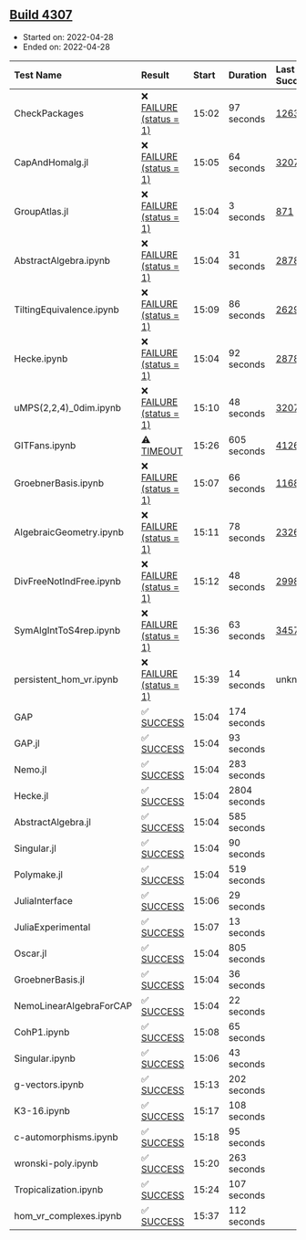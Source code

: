 ## [Build 4307](https://oscarci.mathematik.uni-kl.de/job/oscar-stable/4307/)

* Started on: 2022-04-28
* Ended on: 2022-04-28

| Test Name    | Result | Start | Duration | Last Success | First Failure |
|:-------------|:-------|:------|:---------|:-------------|:--------------|
| CheckPackages | ❌ [FAILURE (status = 1)](https://oscarci.mathematik.uni-kl.de/job/oscar-stable/4307/artifact/logs/build-4307/CheckPackages.log) | 15:02 | 97 seconds | [1263](https://oscarci.mathematik.uni-kl.de/job/oscar-stable/1263/) | [1264](https://oscarci.mathematik.uni-kl.de/job/oscar-stable/1264/) |
| CapAndHomalg.jl | ❌ [FAILURE (status = 1)](https://oscarci.mathematik.uni-kl.de/job/oscar-stable/4307/artifact/logs/build-4307/CapAndHomalg.jl.log) | 15:05 | 64 seconds | [3207](https://oscarci.mathematik.uni-kl.de/job/oscar-stable/3207/) | [3208](https://oscarci.mathematik.uni-kl.de/job/oscar-stable/3208/) |
| GroupAtlas.jl | ❌ [FAILURE (status = 1)](https://oscarci.mathematik.uni-kl.de/job/oscar-stable/4307/artifact/logs/build-4307/GroupAtlas.jl.log) | 15:04 | 3 seconds | [871](https://oscarci.mathematik.uni-kl.de/job/oscar-stable/871/) | [872](https://oscarci.mathematik.uni-kl.de/job/oscar-stable/872/) |
| AbstractAlgebra.ipynb | ❌ [FAILURE (status = 1)](https://oscarci.mathematik.uni-kl.de/job/oscar-stable/4307/artifact/logs/build-4307/AbstractAlgebra.ipynb.log) | 15:04 | 31 seconds | [2878](https://oscarci.mathematik.uni-kl.de/job/oscar-stable/2878/) | [2879](https://oscarci.mathematik.uni-kl.de/job/oscar-stable/2879/) |
| TiltingEquivalence.ipynb | ❌ [FAILURE (status = 1)](https://oscarci.mathematik.uni-kl.de/job/oscar-stable/4307/artifact/logs/build-4307/TiltingEquivalence.ipynb.log) | 15:09 | 86 seconds | [2629](https://oscarci.mathematik.uni-kl.de/job/oscar-stable/2629/) | [2630](https://oscarci.mathematik.uni-kl.de/job/oscar-stable/2630/) |
| Hecke.ipynb | ❌ [FAILURE (status = 1)](https://oscarci.mathematik.uni-kl.de/job/oscar-stable/4307/artifact/logs/build-4307/Hecke.ipynb.log) | 15:04 | 92 seconds | [2878](https://oscarci.mathematik.uni-kl.de/job/oscar-stable/2878/) | [2879](https://oscarci.mathematik.uni-kl.de/job/oscar-stable/2879/) |
| uMPS(2,2,4)_0dim.ipynb | ❌ [FAILURE (status = 1)](https://oscarci.mathematik.uni-kl.de/job/oscar-stable/4307/artifact/logs/build-4307/uMPS-2-2-4-_0dim.ipynb.log) | 15:10 | 48 seconds | [3207](https://oscarci.mathematik.uni-kl.de/job/oscar-stable/3207/) | [3208](https://oscarci.mathematik.uni-kl.de/job/oscar-stable/3208/) |
| GITFans.ipynb | ⚠ [TIMEOUT](https://oscarci.mathematik.uni-kl.de/job/oscar-stable/4307/artifact/logs/build-4307/GITFans.ipynb.log) | 15:26 | 605 seconds | [4126](https://oscarci.mathematik.uni-kl.de/job/oscar-stable/4126/) | [4127](https://oscarci.mathematik.uni-kl.de/job/oscar-stable/4127/) |
| GroebnerBasis.ipynb | ❌ [FAILURE (status = 1)](https://oscarci.mathematik.uni-kl.de/job/oscar-stable/4307/artifact/logs/build-4307/GroebnerBasis.ipynb.log) | 15:07 | 66 seconds | [1168](https://oscarci.mathematik.uni-kl.de/job/oscar-stable/1168/) | [1169](https://oscarci.mathematik.uni-kl.de/job/oscar-stable/1169/) |
| AlgebraicGeometry.ipynb | ❌ [FAILURE (status = 1)](https://oscarci.mathematik.uni-kl.de/job/oscar-stable/4307/artifact/logs/build-4307/AlgebraicGeometry.ipynb.log) | 15:11 | 78 seconds | [2326](https://oscarci.mathematik.uni-kl.de/job/oscar-stable/2326/) | [2327](https://oscarci.mathematik.uni-kl.de/job/oscar-stable/2327/) |
| DivFreeNotIndFree.ipynb | ❌ [FAILURE (status = 1)](https://oscarci.mathematik.uni-kl.de/job/oscar-stable/4307/artifact/logs/build-4307/DivFreeNotIndFree.ipynb.log) | 15:12 | 48 seconds | [2998](https://oscarci.mathematik.uni-kl.de/job/oscar-stable/2998/) | [2999](https://oscarci.mathematik.uni-kl.de/job/oscar-stable/2999/) |
| SymAlgIntToS4rep.ipynb | ❌ [FAILURE (status = 1)](https://oscarci.mathematik.uni-kl.de/job/oscar-stable/4307/artifact/logs/build-4307/SymAlgIntToS4rep.ipynb.log) | 15:36 | 63 seconds | [3457](https://oscarci.mathematik.uni-kl.de/job/oscar-stable/3457/) | [3458](https://oscarci.mathematik.uni-kl.de/job/oscar-stable/3458/) |
| persistent_hom_vr.ipynb | ❌ [FAILURE (status = 1)](https://oscarci.mathematik.uni-kl.de/job/oscar-stable/4307/artifact/logs/build-4307/persistent_hom_vr.ipynb.log) | 15:39 | 14 seconds | unknown | unknown |
| GAP | ✅ [SUCCESS](https://oscarci.mathematik.uni-kl.de/job/oscar-stable/4307/artifact/logs/build-4307/GAP.log) | 15:04 | 174 seconds |  |  |
| GAP.jl | ✅ [SUCCESS](https://oscarci.mathematik.uni-kl.de/job/oscar-stable/4307/artifact/logs/build-4307/GAP.jl.log) | 15:04 | 93 seconds |  |  |
| Nemo.jl | ✅ [SUCCESS](https://oscarci.mathematik.uni-kl.de/job/oscar-stable/4307/artifact/logs/build-4307/Nemo.jl.log) | 15:04 | 283 seconds |  |  |
| Hecke.jl | ✅ [SUCCESS](https://oscarci.mathematik.uni-kl.de/job/oscar-stable/4307/artifact/logs/build-4307/Hecke.jl.log) | 15:04 | 2804 seconds |  |  |
| AbstractAlgebra.jl | ✅ [SUCCESS](https://oscarci.mathematik.uni-kl.de/job/oscar-stable/4307/artifact/logs/build-4307/AbstractAlgebra.jl.log) | 15:04 | 585 seconds |  |  |
| Singular.jl | ✅ [SUCCESS](https://oscarci.mathematik.uni-kl.de/job/oscar-stable/4307/artifact/logs/build-4307/Singular.jl.log) | 15:04 | 90 seconds |  |  |
| Polymake.jl | ✅ [SUCCESS](https://oscarci.mathematik.uni-kl.de/job/oscar-stable/4307/artifact/logs/build-4307/Polymake.jl.log) | 15:04 | 519 seconds |  |  |
| JuliaInterface | ✅ [SUCCESS](https://oscarci.mathematik.uni-kl.de/job/oscar-stable/4307/artifact/logs/build-4307/JuliaInterface.log) | 15:06 | 29 seconds |  |  |
| JuliaExperimental | ✅ [SUCCESS](https://oscarci.mathematik.uni-kl.de/job/oscar-stable/4307/artifact/logs/build-4307/JuliaExperimental.log) | 15:07 | 13 seconds |  |  |
| Oscar.jl | ✅ [SUCCESS](https://oscarci.mathematik.uni-kl.de/job/oscar-stable/4307/artifact/logs/build-4307/Oscar.jl.log) | 15:04 | 805 seconds |  |  |
| GroebnerBasis.jl | ✅ [SUCCESS](https://oscarci.mathematik.uni-kl.de/job/oscar-stable/4307/artifact/logs/build-4307/GroebnerBasis.jl.log) | 15:04 | 36 seconds |  |  |
| NemoLinearAlgebraForCAP | ✅ [SUCCESS](https://oscarci.mathematik.uni-kl.de/job/oscar-stable/4307/artifact/logs/build-4307/NemoLinearAlgebraForCAP.log) | 15:04 | 22 seconds |  |  |
| CohP1.ipynb | ✅ [SUCCESS](https://oscarci.mathematik.uni-kl.de/job/oscar-stable/4307/artifact/logs/build-4307/CohP1.ipynb.log) | 15:08 | 65 seconds |  |  |
| Singular.ipynb | ✅ [SUCCESS](https://oscarci.mathematik.uni-kl.de/job/oscar-stable/4307/artifact/logs/build-4307/Singular.ipynb.log) | 15:06 | 43 seconds |  |  |
| g-vectors.ipynb | ✅ [SUCCESS](https://oscarci.mathematik.uni-kl.de/job/oscar-stable/4307/artifact/logs/build-4307/g-vectors.ipynb.log) | 15:13 | 202 seconds |  |  |
| K3-16.ipynb | ✅ [SUCCESS](https://oscarci.mathematik.uni-kl.de/job/oscar-stable/4307/artifact/logs/build-4307/K3-16.ipynb.log) | 15:17 | 108 seconds |  |  |
| c-automorphisms.ipynb | ✅ [SUCCESS](https://oscarci.mathematik.uni-kl.de/job/oscar-stable/4307/artifact/logs/build-4307/c-automorphisms.ipynb.log) | 15:18 | 95 seconds |  |  |
| wronski-poly.ipynb | ✅ [SUCCESS](https://oscarci.mathematik.uni-kl.de/job/oscar-stable/4307/artifact/logs/build-4307/wronski-poly.ipynb.log) | 15:20 | 263 seconds |  |  |
| Tropicalization.ipynb | ✅ [SUCCESS](https://oscarci.mathematik.uni-kl.de/job/oscar-stable/4307/artifact/logs/build-4307/Tropicalization.ipynb.log) | 15:24 | 107 seconds |  |  |
| hom_vr_complexes.ipynb | ✅ [SUCCESS](https://oscarci.mathematik.uni-kl.de/job/oscar-stable/4307/artifact/logs/build-4307/hom_vr_complexes.ipynb.log) | 15:37 | 112 seconds |  |  |
